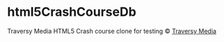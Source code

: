 # html5CrashCourseDb

Traversy Media HTML5 Crash course clone for testing
&copy; [Traversy Media](https://www.traversymedia.com/)